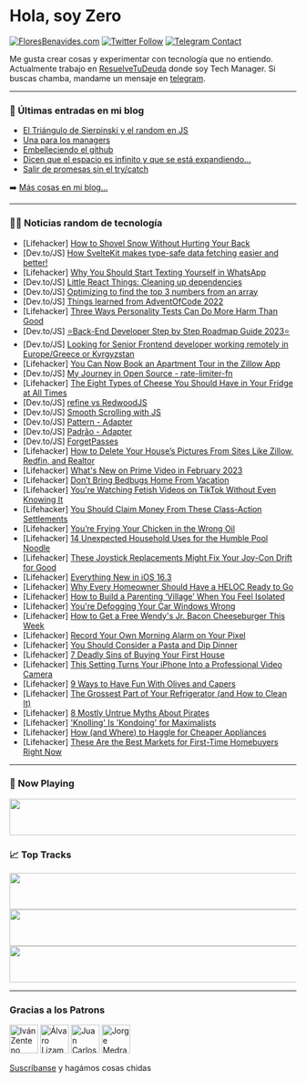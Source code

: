 # Hola, soy Zero

[![FloresBenavides.com](https://img.shields.io/website?down_message=oops&label=MiBlog&style=for-the-badge&up_message=online&url=https%3A%2F%2Ffloresbenavides.com)](https://floresbenavides.com) [![Twitter Follow](https://img.shields.io/twitter/follow/ZeroDragon?color=%231DA1F2&label=Follow&logo=twitter&logoColor=ffffff&style=for-the-badge)](https://twitter.com/zerodragon) [![Telegram Contact](https://img.shields.io/badge/escr%C3%ADbeme-ZeroDragon-%2326A5E4?style=for-the-badge&logo=telegram)](https://t.me/zerodragon)

Me gusta crear cosas y experimentar con tecnología que no entiendo.
Actualmente trabajo en [ResuelveTuDeuda](http://github.com/resuelve) donde soy Tech Manager.
Si buscas chamba, mandame un mensaje en [telegram](https://t.me/zerodragon).

---

### 📕 Últimas entradas en mi blog
<!-- BLOG-POST-LIST:START -->
- [El Triángulo de Sierpinski y el random en JS](https://floresbenavides.com/el-triangulo-de-sierpinski-y-el-random-en-js/)
- [Una para los managers](https://floresbenavides.com/una-para-los-managers/)
- [Embelleciendo el github](https://floresbenavides.com/embelleciendo-el-github/)
- [Dicen que el espacio es infinito y que se está expandiendo…](https://floresbenavides.com/dicen-que-el-espacio-es-infinito-y-que-se-esta-expandiendo/)
- [Salir de promesas sin el try/catch](https://floresbenavides.com/salir-de-promesas-sin-el-try-catch/)
<!-- BLOG-POST-LIST:END -->

➡️ [Más cosas en mi blog...](https://floresbenavides.com)

---

### 👨‍💻 Noticias random de tecnología
<!-- TECH-POSTS:START -->
- [Lifehacker] [How to Shovel Snow Without Hurting Your Back](https://lifehacker.com/how-to-shovel-snow-without-hurting-your-back-1850023424)
- [Dev.to/JS] [How SvelteKit makes type-safe data fetching easier and better!](https://dev.to/asheeshh/how-sveltekit-makes-type-safe-data-fetching-easier-and-better-1g7k)
- [Lifehacker] [Why You Should Start Texting Yourself in WhatsApp](https://lifehacker.com/why-you-should-start-texting-yourself-in-whatsapp-1850023373)
- [Dev.to/JS] [Little React Things: Cleaning up dependencies](https://dev.to/zeke/little-react-things-cleaning-up-dependencies-4fg1)
- [Dev.to/JS] [Optimizing to find the top 3 numbers from an array](https://dev.to/mnathani/optimizing-to-find-the-top-3-numbers-from-an-array-15gn)
- [Dev.to/JS] [Things learned from AdventOfCode 2022](https://dev.to/mnathani/things-learned-from-adventofcode-2022-54o3)
- [Lifehacker] [Three Ways Personality Tests Can Do More Harm Than Good](https://lifehacker.com/three-ways-personality-tests-can-do-more-harm-than-good-1850023002)
- [Dev.to/JS] [⭐️Back-End Developer Step by Step Roadmap Guide 2023⭐️](https://dev.to/iarchitsharma/back-end-developer-step-by-step-roadmap-guide-2023-4f7c)
- [Dev.to/JS] [Looking for Senior Frontend developer working remotely in Europe/Greece or Kyrgyzstan](https://dev.to/parkradmila/looking-for-senior-frontend-developer-working-remotely-in-europegreece-or-kyrgyzstan-25dm)
- [Lifehacker] [You Can Now Book an Apartment Tour in the Zillow App](https://lifehacker.com/you-can-now-book-an-apartment-tour-in-the-zillow-app-1850020877)
- [Dev.to/JS] [My Journey in Open Source - rate-limiter-fn](https://dev.to/cadienvan/my-journey-in-open-source-rate-limiter-fn-735)
- [Lifehacker] [The Eight Types of Cheese You Should Have in Your Fridge at All Times](https://lifehacker.com/the-eight-types-of-cheese-you-should-have-in-your-fridg-1850020300)
- [Dev.to/JS] [refine vs RedwoodJS](https://dev.to/refine/refine-vs-redwoodjs-37p9)
- [Dev.to/JS] [Smooth Scrolling with JS](https://dev.to/shubhamtiwari909/smooth-scrolling-with-js-n56)
- [Dev.to/JS] [Pattern - Adapter](https://dev.to/higordiego/pattern-adapter-39b9)
- [Dev.to/JS] [Padrão - Adapter](https://dev.to/higordiego/padrao-adapter-5h93)
- [Dev.to/JS] [ForgetPasses](https://dev.to/forgetpasses/forgetpasses-1dlg)
- [Lifehacker] [How to Delete Your House’s Pictures From Sites Like Zillow, Redfin, and Realtor](https://lifehacker.com/how-to-delete-your-house-s-pictures-from-sites-like-zil-1850020773)
- [Lifehacker] [What&#39;s New on Prime Video in February 2023](https://lifehacker.com/whats-new-on-prime-video-in-february-2023-1850020479)
- [Lifehacker] [Don’t Bring Bedbugs Home From Vacation](https://lifehacker.com/don-t-bring-bedbugs-home-from-vacation-1850020051)
- [Lifehacker] [You&#39;re Watching Fetish Videos on TikTok Without Even Knowing It](https://lifehacker.com/youre-watching-fetish-videos-on-tiktok-without-even-kno-1850019997)
- [Lifehacker] [You Should Claim Money From These Class-Action Settlements](https://lifehacker.com/you-should-claim-money-from-these-class-action-settleme-1850020120)
- [Lifehacker] [You’re Frying Your Chicken in the Wrong Oil](https://lifehacker.com/you-re-frying-your-chicken-in-the-wrong-oil-1850018801)
- [Lifehacker] [14 Unexpected Household Uses for the Humble Pool Noodle](https://lifehacker.com/14-unexpected-household-uses-for-the-humble-pool-noodle-1850019454)
- [Lifehacker] [These Joystick Replacements Might Fix Your Joy-Con Drift for Good](https://lifehacker.com/these-joystick-replacements-might-fix-your-joy-con-drif-1850018788)
- [Lifehacker] [Everything New in iOS 16.3](https://lifehacker.com/everything-new-in-ios-16-3-1850019181)
- [Lifehacker] [Why Every Homeowner Should Have a HELOC Ready to Go](https://lifehacker.com/why-every-homeowner-should-have-a-heloc-ready-to-go-1850018785)
- [Lifehacker] [How to Build a Parenting ‘Village’ When You Feel Isolated](https://lifehacker.com/how-to-build-a-parenting-village-when-you-feel-isolat-1850018379)
- [Lifehacker] [You&#39;re Defogging Your Car Windows Wrong](https://lifehacker.com/youre-defogging-your-car-windows-wrong-1850018118)
- [Lifehacker] [How to Get a Free Wendy&#39;s Jr. Bacon Cheeseburger This Week](https://lifehacker.com/how-to-get-a-free-wendys-jr-bacon-cheeseburger-this-we-1850018610)
- [Lifehacker] [Record Your Own Morning Alarm on Your Pixel](https://lifehacker.com/record-your-own-morning-alarm-on-your-pixel-1850018289)
- [Lifehacker] [You Should Consider a Pasta and Dip Dinner](https://lifehacker.com/you-should-consider-a-pasta-and-dip-dinner-1850017914)
- [Lifehacker] [7 Deadly Sins of Buying Your First House](https://lifehacker.com/7-deadly-sins-of-buying-your-first-house-1850014596)
- [Lifehacker] [This Setting Turns Your iPhone Into a Professional Video Camera](https://lifehacker.com/this-setting-turns-your-iphone-into-a-professional-vide-1850014040)
- [Lifehacker] [9 Ways to Have Fun With Olives and Capers](https://lifehacker.com/9-ways-to-have-fun-with-olives-and-capers-1850013089)
- [Lifehacker] [The Grossest Part of Your Refrigerator &lpar;and How to Clean It&rpar;](https://lifehacker.com/the-grossest-part-of-your-refrigerator-and-how-to-clea-1850012229)
- [Lifehacker] [8 Mostly Untrue Myths About Pirates](https://lifehacker.com/8-mostly-untrue-myths-about-pirates-1850008950)
- [Lifehacker] [&#39;Knolling&#39; Is &#39;Kondoing&#39; for Maximalists](https://lifehacker.com/knolling-is-kondoing-for-maximalists-1850013391)
- [Lifehacker] [How &lpar;and Where&rpar; to Haggle for Cheaper Appliances](https://lifehacker.com/how-and-where-to-haggle-for-cheaper-appliances-1850013405)
- [Lifehacker] [These Are the Best Markets for First-Time Homebuyers Right Now](https://lifehacker.com/these-are-the-best-markets-for-first-time-homebuyers-ri-1850013422)<!-- TECH-POSTS:END -->

---

### 🎵 Now Playing
<a href="https://spotify-now-playing-dun.vercel.app/now-playing?open"><img src="https://spotify-now-playing-dun.vercel.app/now-playing" width="540" height="64"></a>

### 📈 Top Tracks
<a href="https://spotify-now-playing-dun.vercel.app/top-tracks?i=1&open"><img src="https://spotify-now-playing-dun.vercel.app/top-tracks?i=1" width="540" height="64"></a>
<a href="https://spotify-now-playing-dun.vercel.app/top-tracks?i=2&open"><img src="https://spotify-now-playing-dun.vercel.app/top-tracks?i=2" width="540" height="64"></a>
<a href="https://spotify-now-playing-dun.vercel.app/top-tracks?i=3&open"><img src="https://spotify-now-playing-dun.vercel.app/top-tracks?i=3" width="540" height="64"></a>

---

### Gracias a los Patrons
[<img src="https://avatars.githubusercontent.com/u/243380?v=4" alt="Iván Zenteno" width="50px">](https://github.com/k001) [<img src="https://avatars.githubusercontent.com/u/19955639?v=4" alt="Álvaro Lizama" width="50px">](https://github.com/alvarolizama) [<img src="https://avatars.githubusercontent.com/u/2718753?v=4" alt="Juan Carlos Ruiz" width="50px">](https://github.com/JuanCrg90) [<img src="https://avatars.githubusercontent.com/u/37025?v=4" alt="Jorge Medrano" width="50px">](https://github.com/h1pp1e) 

[Suscríbanse](https://www.patreon.com/zerodragon) y hagámos cosas chidas
